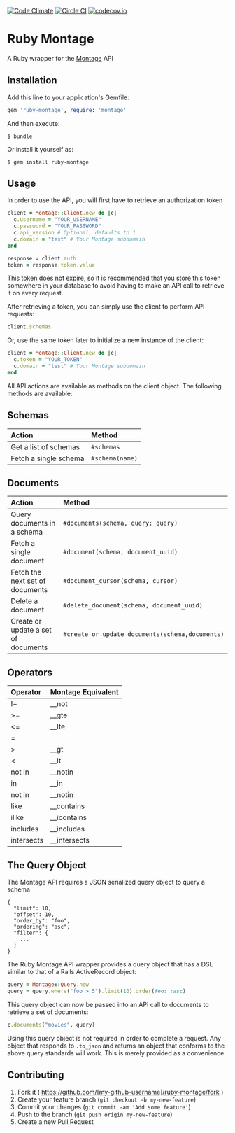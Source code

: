 [![Code Climate](https://codeclimate.com/github/EditLLC/ruby-montage/badges/gpa.svg)](https://codeclimate.com/github/EditLLC/ruby-montage)
[![Circle CI](https://circleci.com/gh/EditLLC/ruby-montage/tree/master.svg?style=svg)](https://circleci.com/gh/EditLLC/ruby-montage/tree/master)
[![codecov.io](http://codecov.io/github/EditLLC/ruby-montage/coverage.svg?branch=master)](http://codecov.io/github/EditLLC/ruby-montage?branch=master)

# Ruby Montage

A Ruby wrapper for the [Montage](https://www.foo.com) API

## Installation

Add this line to your application's Gemfile:

```ruby
gem 'ruby-montage', require: 'montage'
```

And then execute:

    $ bundle

Or install it yourself as:

    $ gem install ruby-montage

## Usage

In order to use the API, you will first have to retrieve an authorization token

```ruby
client = Montage::Client.new do |c|
  c.username = "YOUR_USERNAME"
  c.password = "YOUR_PASSWORD"
  c.api_version # Optional, defaults to 1
  c.domain = "test" # Your Montage subdomain
end

response = client.auth
token = response.token.value
```

This token does not expire, so it is recommended that you store this token somewhere in your database to avoid having to
make an API call to retrieve it on every request.

After retrieving a token, you can simply use the client to perform API requests:

```ruby
client.schemas
```

Or, use the same token later to initialize a new instance of the client:

```ruby
client = Montage::Client.new do |c|
  c.token = "YOUR_TOKEN"
  c.domain = "test" # Your Montage subdomain
end
```

All API actions are available as methods on the client object. The following methods are available:

## Schemas

| Action                          | Method                                              |
| :------------------------------ | :-------------------------------------------------- |
| Get a list of schemas           | `#schemas`                                          |
| Fetch a single schema           | `#schema(name)`                                    |

## Documents

| Action                              | Method                                              |
| :------------------------------     | :-------------------------------------------------- |
| Query documents in a schema         | `#documents(schema, query: query)`                  |
| Fetch a single document             | `#document(schema, document_uuid)`                  |
| Fetch the next set of documents     | `#document_cursor(schema, cursor)`                  |
| Delete a document                   | `#delete_document(schema, document_uuid)`           |
| Create or update a set of documents | `#create_or_update_documents(schema,documents)`     |


## Operators

| Operator    | Montage Equivalent |
| :-----------| :---------         |
| !=          | __not              |
| >=          | __gte              |
| <=          | __lte              |
| =           |                    |
| >           | __gt               |
| <           | __lt               |
| not in      | __notin            |
| in          | __in               |
| not in      | __notin            |
| like        | __contains         |
| ilike       | __icontains        |
| includes    | __includes         |
| intersects  | __intersects       |


## The Query Object

The Montage API requires a JSON serialized query object to query a schema

    {
      "limit": 10,
      "offset": 10,
      "order_by": "foo",
      "ordering": "asc",
      "filter": {
        ...
      }
    }

The Ruby Montage API wrapper provides a query object that has a DSL similar to that of a Rails ActiveRecord object:

```ruby
query = Montage::Query.new
query = query.where("foo > 5").limit(10).order(foo: :asc)
```

This query object can now be passed into an API call to documents to retrieve a set of documents:

```ruby
c.documents("movies", query)
```

Using this query object is not required in order to complete a request. Any object that responds to `.to_json` and
returns an object that conforms to the above query standards will work. This is merely provided as a convenience.

## Contributing

1. Fork it ( https://github.com/[my-github-username]/ruby-montage/fork )
2. Create your feature branch (`git checkout -b my-new-feature`)
3. Commit your changes (`git commit -am 'Add some feature'`)
4. Push to the branch (`git push origin my-new-feature`)
5. Create a new Pull Request
